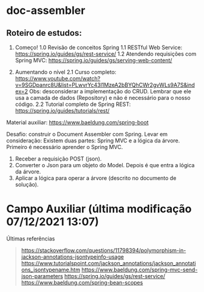 # doc-assembler

## Roteiro de estudos:

1. Começo!
   1.0 Revisão de conceitos Spring 1.1 RESTful Web Service: https://spring.io/guides/gs/rest-service/
   1.2 Atendendo requisições com Spring MVC: https://spring.io/guides/gs/serving-web-content/

2. Aumentando o nível 2.1 Curso
   completo: https://www.youtube.com/watch?v=9SGDpanrc8U&list=PLwvrYc43l1MzeA2bBYQhCWr2gvWLs9A7S&index=2
   Obs: desconsiderar a implementação do CRUD. Lembrar que ele usa a camada de dados (Repository) e não é necessário
   para o nosso código. 2.2 Tutorial completo de Spring REST: https://spring.io/guides/tutorials/rest/

Material auxiliar: https://www.baeldung.com/spring-boot

Desafio: construir o Document Assembler com Spring. Levar em consideração:
Existem duas partes: Spring MVC e a lógica da árvore. Primeiro é necessário aprender o Spring MVC.

1. Receber a requisição POST (json).
2. Converter o Json para um objeto do Model. Depois é que entra a lógica da árvore.
3. Aplicar a lógica para operar a árvore (descrito no documento de solução).

# Campo Auxiliar (última modificação 07/12/2021 13:07)

 Últimas referências
 >https://stackoverflow.com/questions/11798394/polymorphism-in-jackson-annotations-jsontypeinfo-usage
 >https://www.tutorialspoint.com/jackson_annotations/jackson_annotations_jsontypename.htm
 >https://www.baeldung.com/spring-mvc-send-json-parameters
 >https://spring.io/guides/gs/rest-service/
 >https://www.baeldung.com/spring-bean-scopes